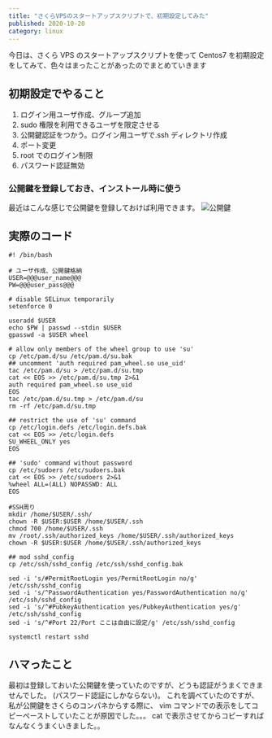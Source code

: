 ```yaml
---
title: "さくらVPSのスタートアップスクリプトで、初期設定してみた"
published: 2020-10-20
category: linux
---
```


今日は、さくら VPS のスタートアップスクリプトを使って Centos7 を初期設定をしてみて、色々はまったことがあったのでまとめていきます

## 初期設定でやること

1. ログイン用ユーザ作成、グループ追加
2. sudo 権限を利用できるユーザを限定させる
3. 公開鍵認証をつかう。ログイン用ユーザで.ssh ディレクトリ作成
4. ポート変更
5. root でのログイン制限
6. パスワード認証無効

### 公開鍵を登録しておき、インストール時に使う

最近はこんな感じで公開鍵を登録しておけば利用できます。
![公開鍵](/vps2.png)

## 実際のコード

```
#! /bin/bash

# ユーザ作成、公開鍵格納
USER=@@@user_name@@@
PW=@@@user_pass@@@

# disable SELinux temporarily
setenforce 0

useradd $USER
echo $PW | passwd --stdin $USER
gpasswd -a $USER wheel

# allow only members of the wheel group to use 'su'
cp /etc/pam.d/su /etc/pam.d/su.bak
## uncomment 'auth required pam_wheel.so use_uid'
tac /etc/pam.d/su > /etc/pam.d/su.tmp
cat << EOS >> /etc/pam.d/su.tmp 2>&1
auth required pam_wheel.so use_uid
EOS
tac /etc/pam.d/su.tmp > /etc/pam.d/su
rm -rf /etc/pam.d/su.tmp

## restrict the use of 'su' command
cp /etc/login.defs /etc/login.defs.bak
cat << EOS >> /etc/login.defs
SU_WHEEL_ONLY yes
EOS

## 'sudo' command without password
cp /etc/sudoers /etc/sudoers.bak
cat << EOS >> /etc/sudoers 2>&1
%wheel ALL=(ALL) NOPASSWD: ALL
EOS

#SSH周り
mkdir /home/$USER/.ssh/
chown -R $USER:$USER /home/$USER/.ssh
chmod 700 /home/$USER/.ssh
mv /root/.ssh/authorized_keys /home/$USER/.ssh/authorized_keys
chown -R $USER:$USER /home/$USER/.ssh/authorized_keys

## mod sshd_config
cp /etc/ssh/sshd_config /etc/ssh/sshd_config.bak

sed -i 's/#PermitRootLogin yes/PermitRootLogin no/g' /etc/ssh/sshd_config
sed -i 's/^PasswordAuthentication yes/PasswordAuthentication no/g' /etc/ssh/sshd_config
sed -i 's/^#PubkeyAuthentication yes/PubkeyAuthentication yes/g' /etc/ssh/sshd_config
sed -i 's/^#Port 22/Port ここは自由に設定/g' /etc/ssh/sshd_config

systemctl restart sshd
```

## ハマったこと

最初は登録しておいた公開鍵を使っていたのですが、どうも認証がうまくできませんでした。
(パスワード認証にしかならない)。
これを調べていたのですが、私が公開鍵をさくらのコンパネからする際に、
vim コマンドでの表示をしてコピーペーストしていたことが原因でした。。。
cat で表示させてからコピーすればなんなくうまくいきました。。
